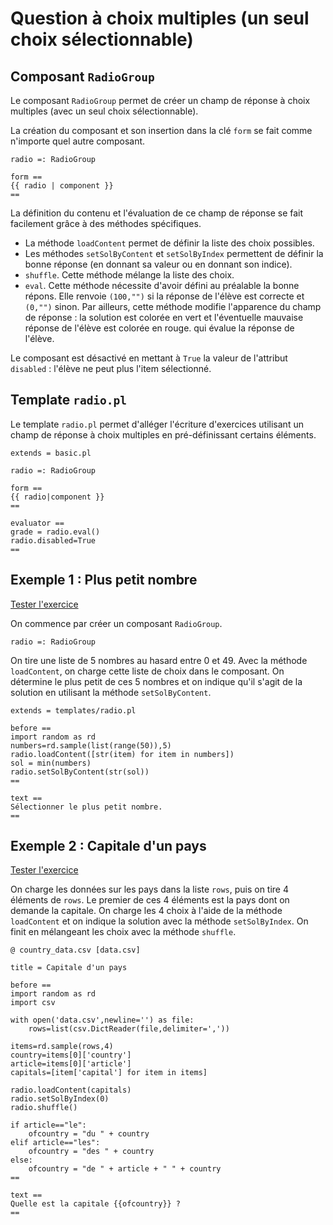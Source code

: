 # Question à choix multiples (un seul choix sélectionnable)

## Composant `RadioGroup`

Le composant `RadioGroup` permet de créer un champ de réponse à choix multiples (avec un seul choix sélectionnable).

La création du composant et son insertion dans la clé `form` se fait comme n'importe quel autre composant.

~~~
radio =: RadioGroup

form ==
{{ radio | component }}
==
~~~

La définition du contenu et l'évaluation de ce champ de réponse se fait facilement grâce à des méthodes spécifiques.
  * La méthode `loadContent` permet de définir la liste des choix possibles.
  * Les méthodes `setSolByContent` et `setSolByIndex` permettent de définir la bonne réponse (en donnant sa valeur ou en donnant son indice).
  * `shuffle`. Cette méthode mélange la liste des choix.
  * `eval`. Cette méthode nécessite d'avoir défini au préalable la bonne répons. Elle renvoie `(100,"")` si la réponse de l'élève est correcte et `(0,"")` sinon. Par ailleurs, cette méthode modifie l'apparence du champ de réponse : la solution est colorée en vert et l'éventuelle mauvaise réponse de l'élève est colorée en rouge. qui évalue la réponse de l'élève.
  
  Le composant est désactivé en mettant à `True` la valeur de l'attribut `disabled` : l'élève ne peut plus l'item sélectionné.
  
## Template `radio.pl`

Le template `radio.pl` permet d'alléger l'écriture d'exercices utilisant un champ de réponse à choix multiples en pré-définissant certains éléments.

~~~
extends = basic.pl

radio =: RadioGroup

form ==
{{ radio|component }}
==

evaluator ==
grade = radio.eval()
radio.disabled=True
==
~~~

## Exemple 1 : Plus petit nombre

[Tester l'exercice](https://pl.u-pem.fr/filebrowser/demo/6898/)

On commence par créer un composant `RadioGroup`.

~~~
radio =: RadioGroup
~~~

On tire une liste de 5 nombres au hasard entre 0 et 49. Avec la méthode `loadContent`, on charge cette liste de choix dans le composant. On détermine le plus petit de ces 5 nombres et on indique qu'il s'agit de la solution en utilisant la méthode `setSolByContent`.

~~~
extends = templates/radio.pl

before ==
import random as rd
numbers=rd.sample(list(range(50)),5)
radio.loadContent([str(item) for item in numbers])
sol = min(numbers)
radio.setSolByContent(str(sol))
==

text ==
Sélectionner le plus petit nombre.
==
~~~

## Exemple 2 : Capitale d'un pays

[Tester l'exercice](https://pl.u-pem.fr/filebrowser/demo/6899/)

On charge les données sur les pays dans la liste `rows`, puis on tire 4 éléments de `rows`. Le premier de ces 4 éléments est la pays dont on demande la capitale. On charge les 4 choix à l'aide de la méthode `loadContent` et on indique la solution avec la méthode `setSolByIndex`. On finit en mélangeant les choix avec la méthode `shuffle`.

~~~
@ country_data.csv [data.csv]

title = Capitale d'un pays

before ==
import random as rd
import csv

with open('data.csv',newline='') as file:
    rows=list(csv.DictReader(file,delimiter=','))

items=rd.sample(rows,4)
country=items[0]['country']
article=items[0]['article']
capitals=[item['capital'] for item in items]

radio.loadContent(capitals)
radio.setSolByIndex(0)
radio.shuffle()

if article=="le":
    ofcountry = "du " + country
elif article=="les":
    ofcountry = "des " + country
else:
    ofcountry = "de " + article + " " + country
==

text ==
Quelle est la capitale {{ofcountry}} ?
==
~~~

